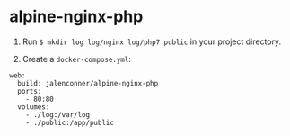 # alpine-nginx-php

1. Run ```$ mkdir log log/nginx log/php7 public``` in your project directory.

2. Create a `docker-compose.yml`:

```
web:
  build: jalenconner/alpine-nginx-php
  ports:
    - 80:80
  volumes:
    - ./log:/var/log
    - ./public:/app/public
```
